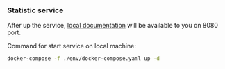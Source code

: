 ### Statistic service

After up the service, [local documentation](http://localhost:8080/api/doc) will be available to you on 8080 port.

Command for start service on local machine:

```bash
docker-compose -f ./env/docker-compose.yaml up -d
```